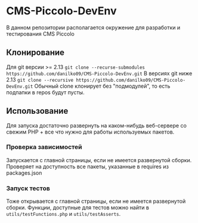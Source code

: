 # CMS-Piccolo-DevEnv
В данном репозитории располагается окружение для разработки и тестирования CMS Piccolo

## Клонирование
Для git версии >= 2.13 `git clone --recurse-submodules https://github.com/danilko09/CMS-Piccolo-DevEnv.git`
В версиях git ниже 2.13 `git clone --recursive https://github.com/danilko09/CMS-Piccolo-DevEnv.git`
Обычный clone клонирует без "подмодулей", то есть подпапки в repos будут пусты.

## Использование
Для запуска достаточно развернуть на каком-нибудь веб-сервере со свежим PHP + все что нужно для работы используемых пакетов.
### Проверка зависимостей
Запускается с главной страницы, если не имеется развернутой сборки.
Проверяет на доступность все пакеты, указанные в requires из packages.json
### Запуск тестов
Тоже открывается с главной страницы, если не имеется развернутой сборки.
Функции, доступные для тестов можно найти в `utils/testFunctions.php` и `utils/testAsserts`.
